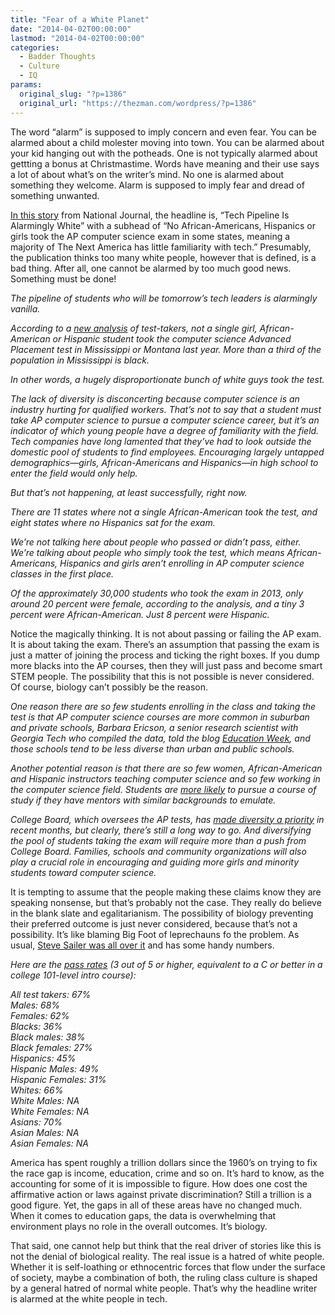 ```yaml
---
title: "Fear of a White Planet"
date: "2014-04-02T00:00:00"
lastmod: "2014-04-02T00:00:00"
categories:
  - Badder Thoughts
  - Culture
  - IQ
params:
  original_slug: "?p=1386"
  original_url: "https://thezman.com/wordpress/?p=1386"
---
```


The word “alarm” is supposed to imply concern and even fear. You can be
alarmed about a child molester moving into town. You can be alarmed
about your kid hanging out with the potheads. One is not typically
alarmed about gettting a bonus at Christmastime. Words have meaning and
their use says a lot of about what’s on the writer’s mind. No one is
alarmed about something they welcome. Alarm is supposed to imply fear
and dread of something unwanted.

<a
href="http://www.nationaljournal.com/next-america/education/not-a-single-girl-took-the-ap-computer-science-test-in-mississippi-montana-20140114"
rel="noopener noreferrer" target="_blank">In this story</a> from
National Journal, the headline is, “Tech Pipeline Is Alarmingly White”
with a subhead of “No African-Americans, Hispanics or girls took the AP
computer science exam in some states, meaning a majority of The Next
America has little familiarity with tech.” Presumably, the publication
thinks too many white people, however that is defined, is a bad thing.
After all, one cannot be alarmed by too much good news. Something must
be done!

*The pipeline of students who will be tomorrow’s tech leaders is
alarmingly vanilla.*

*According to a
<a href="http://home.cc.gatech.edu/ice-gt/556" rel="noopener noreferrer"
target="external">new analysis</a> of test-takers, not a single girl,
African-American or Hispanic student took the computer science Advanced
Placement test in Mississippi or Montana last year. More than a third of
the population in Mississippi is black.*

*In other words, a hugely disproportionate bunch of white guys took the
test.*

*The lack of diversity is disconcerting because computer science is an
industry hurting for qualified workers. That’s not to say that a student
must take AP computer science to pursue a computer science career, but
it’s an indicator of which young people have a degree of familiarity
with the field. Tech companies have long lamented that they’ve had to
look outside the domestic pool of students to find employees.
Encouraging largely untapped demographics—girls, African-Americans and
Hispanics—in high school to enter the field would only help.*

*But that’s not happening, at least successfully, right now.*

*There are 11 states where not a single African-American took the test,
and eight states where no Hispanics sat for the exam.*

*We’re not talking here about people who passed or didn’t pass, either.
We’re talking about people who simply took the test, which means
African-Americans, Hispanics and girls aren’t enrolling in AP computer
science classes in the first place.*

*Of the approximately 30,000 students who took the exam in 2013, only
around 20 percent were female, according to the analysis, and a tiny 3
percent were African-American. Just 8 percent were Hispanic.*

Notice the magically thinking. It is not about passing or failing the AP
exam. It is about taking the exam. There’s an assumption that passing
the exam is just a matter of joining the process and ticking the right
boxes. If you dump more blacks into the AP courses, then they will just
pass and become smart STEM people. The possibility that this is not
possible is never considered. Of course, biology can’t possibly be the
reason.

*One reason there are so few students enrolling in the class and taking
the test is that AP computer science courses are more common in suburban
and private schools, Barbara Ericson, a senior research scientist with
Georgia Tech who compiled the data, told the blog <a
href="http://blogs.edweek.org/edweek/curriculum/2014/01/girls_african_americans_and_hi.html?cmp=ENL-EU-NEWS2"
rel="noopener noreferrer" target="external">Education Week</a>, and
those schools tend to be less diverse than urban and public schools.*

*Another potential reason is that there are so few women,
African-American and Hispanic instructors teaching computer science and
so few working in the computer science field. Students are <a
href="http://fusion.net/american_dream/story/student-diversity-teachers-white-11783"
rel="noopener noreferrer" target="external">more likely</a> to pursue a
course of study if they have mentors with similar backgrounds to
emulate.*

*College Board, which oversees the AP tests, has <a
href="http://fusion.net/american_dream/story/plan-poor-students-selective-colleges-100765"
rel="noopener noreferrer" target="external">made diversity a
priority</a> in recent months, but clearly, there’s still a long way to
go. And diversifying the pool of students taking the exam will require
more than a push from College Board. Families, schools and community
organizations will also play a crucial role in encouraging and guiding
more girls and minority students toward computer science.*

It is tempting to assume that the people making these claims know they
are speaking nonsense, but that’s probably not the case. They really do
believe in the blank slate and egalitarianism. The possibility of
biology preventing their preferred outcome is just never considered,
because that’s not a possibility. It’s like blaming Big Foot of
leprechauns fo the problem. As usual, <a
href="http://isteve.blogspot.com/2014/03/national-journal-tech-pipeline-is.html"
rel="noopener noreferrer" target="_blank">Steve Sailer was all over
it</a> and has some handy numbers.

*Here are the [pass rates](http://home.cc.gatech.edu/ice-gt/556) (3 out
of 5 or higher, equivalent to a C or better in a college 101-level intro
course):*

*All test takers: 67%*  
*Males: 68%*  
*Females: 62%*  
*Blacks: 36%*  
*Black males: 38%*  
*Black females: 27%*  
*Hispanics: 45%*  
*Hispanic Males: 49%*  
*Hispanic Females: 31%*  
*Whites: 66%*  
*White Males: NA*  
*White Females: NA*  
*Asians: 70%*  
*Asian Males: NA*  
*Asian Females: NA*

America has spent roughly a trillion dollars since the 1960’s on trying
to fix the race gap is income, education, crime and so on. It’s hard to
know, as the accounting for some of it is impossible to figure. How does
one cost the affirmative action or laws against private discrimination?
Still a trillion is a good figure. Yet, the gaps in all of these areas
have no changed much. When it comes to education gaps, the data is
overwhelming that environment plays no role in the overall outcomes.
It’s biology.

That said, one cannot help but think that the real driver of stories
like this is not the denial of biological reality. The real issue is a
hatred of white people. Whether it is self-loathing or ethnocentric
forces that flow under the surface of society, maybe a combination of
both, the ruling class culture is shaped by a general hatred of normal
white people. That’s why the headline writer is alarmed at the white
people in tech.
